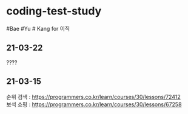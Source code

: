 # coding-test-study
#Bae #Yu # Kang for 이직


## 21-03-22
????

## 21-03-15
순위 검색 : https://programmers.co.kr/learn/courses/30/lessons/72412  
보석 쇼핑 : https://programmers.co.kr/learn/courses/30/lessons/67258
